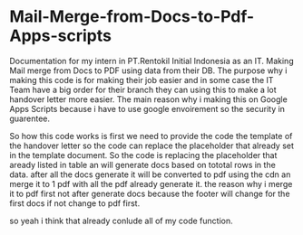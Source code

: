 # Mail-Merge-from-Docs-to-Pdf-Apps-scripts

  Documentation for my intern in PT.Rentokil Initial Indonesia as an IT.
Making Mail merge from Docs to PDF using data from their DB. The purpose why i making this code is for making their job easier and in some case the IT Team have a big order for their branch they can using this to make a lot handover letter more easier. The main reason why i making this on Google Apps Scripts because i have to use google envoirement so the security in guarentee.

  So how this code works is first we need to provide the code the template of the handover letter so the code can replace the placeholder that already set in the template document. So the code is replacing the placeholder that aready listed in table an will generate docs based on tototal rows in the data. after all the docs generate it will be converted to pdf using the cdn an merge it to 1 pdf with all the pdf already generate it. the reason why i merge it to pdf first not after generate docs because the footer will change for the first docs if not change to pdf first.

  so yeah i think that already conlude all of my code function.
